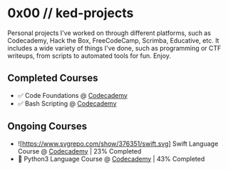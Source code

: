 # 0x00 // ked-projects
Personal projects I've worked on through different platforms, such as Codecademy, Hack the Box, FreeCodeCamp, Scrimba, Educative, etc. It includes a wide variety of things I've done, such as programming or CTF writeups, from scripts to automated tools for fun. Enjoy.


## Completed Courses
- ✅ Code Foundations @ [Codecademy](https://www.codecademy.com/learn/paths/code-foundations)
- ✅ Bash Scripting @ [Codecademy](https://www.codecademy.com/learn/bash-scripting)

## Ongoing Courses
- ![https://www.svgrepo.com/show/376351/swift.svg] Swift Language Course @ [Codecademy](https://www.codecademy.com/learn/learn-swift) | 23% Completed
- 🐍 Python3 Language Course @ [Codecademy](https://www.codecademy.com/learn/learn-python-3) | 43% Completed
